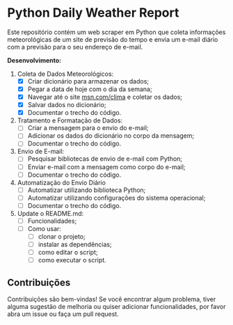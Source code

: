# Python Daily Weather Report

Este repositório contém um web scraper em Python que coleta informações 
meteorológicas de um site de previsão do tempo e envia um e-mail diário com a 
previsão para o seu endereço de e-mail.

**Desenvolvimento:**

1. Coleta de Dados Meteorológicos:
   - [x] Criar dicionário para armazenar os dados;
   - [x] Pegar a data de hoje com o dia da semana;
   - [x] Navegar até o site [msn.com/clima](https://www.msn.com/pt-br/clima/forecast/) e coletar os dados;
   - [x] Salvar dados no dicionário;
   - [x] Documentar o trecho do código.
2. Tratamento e Formatação de Dados:
   - [ ] Criar a mensagem para o envio do e-mail;
   - [ ] Adicionar os dados do dicionário no corpo da mensagem;
   - [ ] Documentar o trecho do código.
3. Envio de E-mail:
   - [ ] Pesquisar bibliotecas de envio de e-mail com Python;
   - [ ] Enviar e-mail com a mensagem como corpo do e-mail;
   - [ ] Documentar o trecho do código.
4. Automatização do Envio Diário
   - [ ] Automatizar utilizando biblioteca Python;
   - [ ] Automatizar utilizando configurações do sistema operacional;
   - [ ] Documentar o trecho do código.
5. Update o README.md:
   - [ ] Funcionalidades;
   - [ ] Como usar:
     - [ ] clonar o projeto;
     - [ ] instalar as dependências;
     - [ ] como editar o script;
     - [ ] como executar o script.

<!-- 
## Funcionalidades

- **Coleta de dados:**
- **Envio de e-mail:**
- **Personalização:**

## Como usar

1. **Clone do projeto no github:**
   ```terminal
   <comando>
   ```

2. **Instale as dependências:**

3. **Editar o script:**
   - `variavel_1`: descricao
   - `variavel_2`: descricao
   - `variavel_3`: descricao

4. **Executar o script:**
   ```terminal
   <comando>
   ```
-->

## Contribuições

Contribuições são bem-vindas! Se você encontrar algum problema, tiver alguma 
sugestão de melhoria ou quiser adicionar funcionalidades, por favor abra um 
issue ou faça um pull request. 